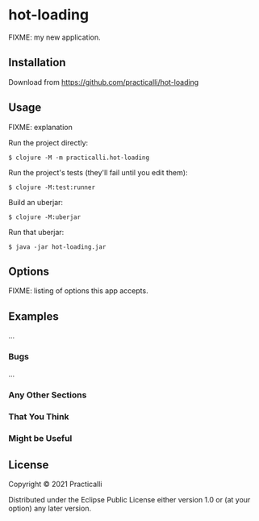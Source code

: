 # hot-loading

FIXME: my new application.

## Installation

Download from https://github.com/practicalli/hot-loading

## Usage

FIXME: explanation

Run the project directly:

    $ clojure -M -m practicalli.hot-loading

Run the project's tests (they'll fail until you edit them):

    $ clojure -M:test:runner

Build an uberjar:

    $ clojure -M:uberjar

Run that uberjar:

    $ java -jar hot-loading.jar

## Options

FIXME: listing of options this app accepts.

## Examples

...

### Bugs

...

### Any Other Sections
### That You Think
### Might be Useful

## License

Copyright © 2021 Practicalli

Distributed under the Eclipse Public License either version 1.0 or (at
your option) any later version.
